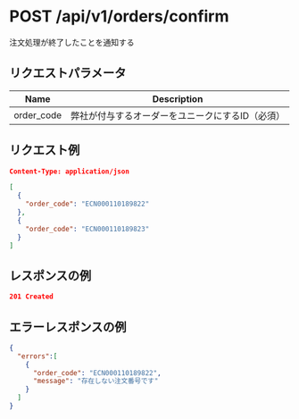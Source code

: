 # POST /api/v1/orders/confirm
注文処理が終了したことを通知する

## リクエストパラメータ
| Name          | Description                                                 |
|---------------|-------------------------------------------------------------|
| order_code    | 弊社が付与するオーダーをユニークにするID（必須）                   |

## リクエスト例
```json
Content-Type: application/json

[
  {
    "order_code": "ECN000110189822"
  },
  {
    "order_code": "ECN000110189823"
  }
]
```

## レスポンスの例
```json
201 Created
```

## エラーレスポンスの例
```json
{
  "errors":[
    {
      "order_code": "ECN000110189822",
      "message": "存在しない注文番号です"
    }
  ]
}
```
